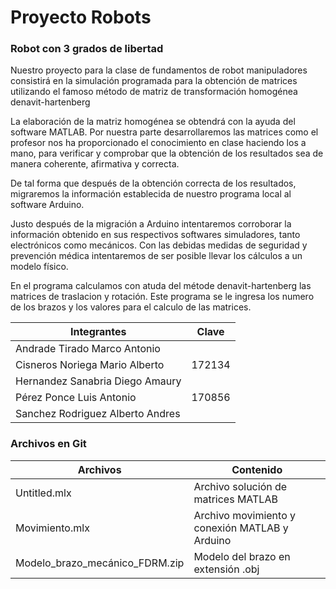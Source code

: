 # Proyecto Robots


### Robot con 3 grados de libertad

Nuestro proyecto para la clase de fundamentos de robot manipuladores consistirá en la simulación 
programada para la obtención de matrices utilizando el famoso método de matriz de transformación 
homogénea denavit-hartenberg

La elaboración de la matriz homogénea se obtendrá con la ayuda del software MATLAB. Por nuestra 
parte desarrollaremos las matrices como el profesor nos ha proporcionado el conocimiento en clase 
haciendo los a mano, para verificar y comprobar que la obtención de los resultados sea de manera 
coherente, afirmativa y correcta.

De tal forma que después de la obtención correcta de los resultados, migraremos la información 
establecida de nuestro programa local al software Arduino. 

Justo después de la migración a Arduino intentaremos corroborar la información obtenido en sus 
respectivos softwares simuladores, tanto electrónicos como mecánicos. Con las debidas medidas de 
seguridad y prevención médica intentaremos de ser posible llevar los cálculos a un modelo físico.

En el programa calculamos con atuda del métode denavit-hartenberg las matrices de traslacion y 
rotación. Este programa se le ingresa los numero de los brazos y los valores para el calculo de las 
matrices.

| Integrantes | Clave |
| --- | --- |
| Andrade Tirado Marco Antonio |  |
| Cisneros Noriega Mario Alberto | 172134 |
| Hernandez Sanabria Diego Amaury |  |
| Pérez Ponce Luis Antonio | 170856 |
| Sanchez Rodriguez Alberto Andres |  |

### Archivos en Git

| Archivos | Contenido |
| --- | --- |
| Untitled.mlx | Archivo solución de matrices MATLAB |
| Movimiento.mlx | Archivo movimiento y conexión MATLAB y Arduino |
| Modelo_brazo_mecánico_FDRM.zip | Modelo del brazo en extensión .obj |

